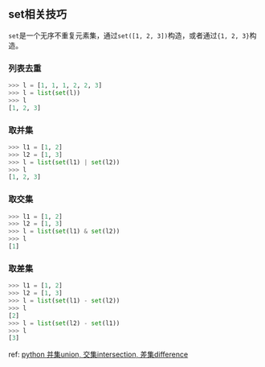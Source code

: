 ## set相关技巧

`set`是一个无序不重复元素集，通过`set([1, 2, 3])`构造，或者通过`{1, 2, 3}`构造。

### 列表去重

```python
>>> l = [1, 1, 1, 2, 2, 3]
>>> l = list(set(l))
>>> l
[1, 2, 3]
```

### 取并集

```python
>>> l1 = [1, 2]
>>> l2 = [1, 3]
>>> l = list(set(l1) | set(l2))
>>> l
[1, 2, 3]
```

### 取交集

```python
>>> l1 = [1, 2]
>>> l2 = [1, 3]
>>> l = list(set(l1) & set(l2))
>>> l
[1]
```

### 取差集

```python
>>> l1 = [1, 2]
>>> l2 = [1, 3]
>>> l = list(set(l1) - set(l2))
>>> l
[2]
>>> l = list(set(l2) - set(l1))
>>> l
[3]
```

ref: [python 并集union, 交集intersection, 差集difference](https://blog.csdn.net/lanyang123456/article/details/77596349)
